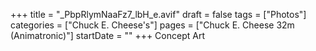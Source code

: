 +++
title = "_PbpRlymNaaFz7_lbH_e.avif"
draft = false
tags = ["Photos"]
categories = ["Chuck E. Cheese's"]
pages = ["Chuck E. Cheese 32m (Animatronic)"]
startDate = ""
+++
Concept Art
